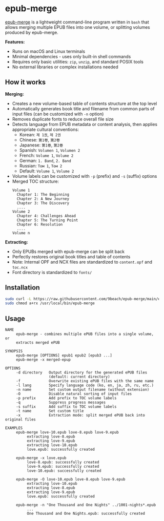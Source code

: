 # epub-merge

[epub-merge](https://github.com/9beach/epub-merge) is a lightweight command-line program written in `bash` that allows merging multiple EPUB files into one volume, or splitting volumes produced by epub-merge.

**Features:**
- Runs on macOS and Linux terminals
- Minimal dependencies - uses only built-in shell commands
- Requires only basic utilities: `zip`, `unzip`, and standard POSIX tools
- No external libraries or complex installations needed

## How it works

**Merging:**
- Creates a new volume-based table of contents structure at the top level
- Automatically generates book title and filename from common parts of input files (can be customized with `-n` option)
- Removes duplicate fonts to reduce overall file size
- Detects language from EPUB metadata or content analysis, then applies appropriate cultural conventions:
  - Korean: `제 1권`, `제 2권`
  - Chinese: `第1卷`, `第2卷`
  - Japanese: `第1巻`, `第2巻`
  - Spanish: `Volumen 1`, `Volumen 2`
  - French: `Volume 1`, `Volume 2`
  - German: `1. Band`, `2. Band`
  - Russian: `Том 1`, `Том 2`
  - Default: `Volume 1`, `Volume 2`
- Volume labels can be customized with `-p` (prefix) and `-s` (suffix) options
- Merged TOC structure:
  ```
  Volume 1
    Chapter 1: The Beginning
    Chapter 2: A New Journey
    Chapter 3: The Discovery
    ....
  Volume 2
    Chapter 4: Challenges Ahead
    Chapter 5: The Turning Point
    Chapter 6: Resolution
    ....
  Volume n
  ```

**Extracting:**
- Only EPUBs merged with epub-merge can be split back
- Perfectly restores original book titles and table of contents
- Note: Internal OPF and NCX files are standardized to `content.opf` and `toc.ncx`
- Font directory is standardized to `fonts/`

## Installation

```bash
sudo curl -L https://raw.githubusercontent.com/9beach/epub-merge/main/epub-merge -o /usr/local/bin/epub-merge
sudo chmod a+rx /usr/local/bin/epub-merge
```

## Usage

```
NAME
     epub-merge - combines multiple ePUB files into a single volume, or
     extracts merged ePUB

SYNOPSIS
     epub-merge [OPTIONS] epub1 epub2 [epub3 ...]
     epub-merge -x merged-epup

OPTIONS
     -d directory   Output directory for the generated ePUB files
                    (default: current directory)
     -f             Overwrite existing ePUB files with the same name
     -l lang        Specify language code (ko, en, ja, zh, ru, etc.)
     -n name        Set custom output filename (without extension)
     -O             Disable natural sorting of input files
     -p prefix      Add prefix to TOC volume labels
     -q             Suppress progress messages
     -s suffix      Add suffix to TOC volume labels
     -t name        Set custom title
     -x             Extraction mode: split merged ePUB back into original files

EXAMPLES
     epub-merge love-10.epub love-8.epub love-9.epub
          extracting love-8.epub
          extracting love-9.epub
          extracting love-10.epub
          love.epub: successfully created

     epub-merge -x love.epub
          love-8.epub: successfully created
          love-9.epub: successfully created
          love-10.epub: successfully created

     epub-merge -O love-10.epub love-8.epub love-9.epub
          extracting love-10.epub
          extracting love-8.epub
          extracting love-9.epub
          love.epub: successfully created

     epub-merge -n "One Thousand and One Nights" ../1001-nights*.epub
          ...
          One Thousand and One Nights.epub: successfully created
```
